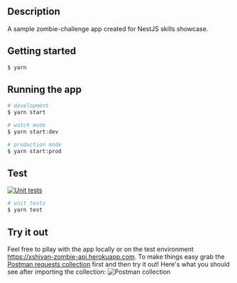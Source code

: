 ## Description

A sample zombie-challenge app created for NestJS skills showcase.

## Getting started

```bash
$ yarn
```

## Running the app

```bash
# development
$ yarn start

# watch mode
$ yarn start:dev

# production mode
$ yarn start:prod
```

## Test

[![Unit tests](https://github.com/xShivan/zombie-api/actions/workflows/unit-tests.yml/badge.svg)](https://github.com/xShivan/zombie-api/actions/workflows/unit-tests.yml)

```bash
# unit tests
$ yarn test
```

## Try it out
Feel free to pllay with the app locally or on the test environment https://xshivan-zombie-api.herokuapp.com.
To make things easy grab the [Postman requests collection](https://github.com/xShivan/zombie-api/blob/master/zombie-api.postman_collection.json) first and then try it out! Here's what you should see after importing the collection: ![Postman collection](https://i.postimg.cc/FH2w2rK3/postman-requests.png)
